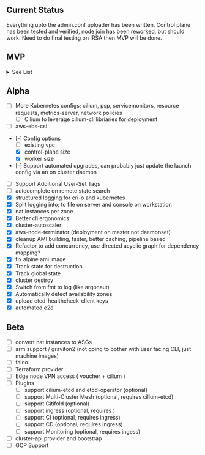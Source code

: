 
## Current Status

Everything upto the admin.conf uploader has been written. Control plane has been tested and verified, node join has been reworked, but should work. Need to do final testing on IRSA then MVP will be done.

## MVP

<details><summary>See List</summary>
<p>

* [x] Tag based AMI search.
* [x] Boot command
  * [x] join-nodes
    - [x] Calculate Cluster-name, and Node Type
    - [x] Fetch cluster info from dynamo (secret-name and cluster address)
    - [x] Get token from secrets-manager
    - [x] Join node
  * [x] join-masters
    - [x] Calculate Cluster-name, and Node Type
    - [x] Fetch cluster info from dynamo (secret-name and cluster address)
    - [x] Check for lock
    - [x] Check for Initialized
    - [x] api-server-aws-kms
    - [x] Join ring
  * [x] bootstrap-master
    - [x] Calculate Cluster-name, and Node Type
    - [x] Fetch cluster info from dynamo (secret-name and cluster address)
    - [x] Check for lock in dynamo
    - [x] Get lock in dynamo
    - [x] check initialized-flag
    - [x] upload keys to secrets-manager -> this might be better served as a Daemon on the cluster
    - [x] set initialized-flag in dynamo
    - [x] kubeadm config template
    - [x] kustomize template
    - [x] Embed kube client and upload configs
      - [x] cilium
      - [x] cloud-controller ( should probably pull in PR to fix multi-eni )
      - [x] irsa deployment
    - [x] api-server-aws-kms
    - [x] IRSA Upload
* [x] Shell Completion
* [x] Util function to calculate subnets
* [x] Embed version at build time
* [x] Create version from git tag
* [x] set metadata in dynamodb
  * [x] IP ( auto calculated )
  * [x] Service subnet ( Optional )
  * [x] Pod subnet ( Optional )
  * [x] cluster name ( Optional / Generated )
  * [x] elb dns ( Calculated )
  * [x] region ( Calculated )
* [x] Cluster Util components ( Create outside of instances )
  * [x] Meta
    - [x] DynamoDB
    - [x] Secrets-Manager
  * [x] Node
    - [x] Launch Config
    - [x] ASG
  * [x] Master
    - [x] API-Server secrets kms key
    - [x] Launch Config
    - [x] ASG
    - [x] IRSA S3
    - [x] IRSA OpenID IAM
  * [x] Auth
    - [x] Roles
* [x] upload admin.conf to secrets-manager, and support fetch to local

</p>
</details>

## Alpha

* [ ] More Kubernetes configs; cilium, psp, servicemonitors, resource requests, metrics-server, network policies
  * [ ] Cilium to leverage cilium-cli libriaries for deployment
* [ ] aws-ebs-csi
* [-] Config options
  * [ ] existing vpc
  * [x] control-plane size
  * [x] worker size
* [-] Support automated upgrades, can probably just update the launch config via an on cluster daemon
* [ ] Support Additional User-Set Tags
* [ ] autocomplete on remote state search
* [x] structured logging for cri-o and kubernetes
* [x] Split logging into; to file on server and console on workstation
* [x] nat instances per zone
* [x] Better cli ergonomics
* [x] cluster-autoscaler
* [x] aws-node-terminator (deployment on master not daemonset)
* [x] cleanup AMI building, faster, better caching, pipeline based
* [x] Refactor to add concurrency, use directed acyclic graph for dependency mapping?
* [x] fix alpine ami image
* [x] Track state for destruction
* [x] Track global state
* [x] cluster destroy
* [x] Switch from fmt to log (like argonaut)
* [x] Automatically detect availability zones
* [x] upload etcd-healthcheck-client keys
* [x] automated e2e

## Beta

* [ ] convert nat instances to ASGs
* [ ] arm support / graviton2 (not going to bother with user facing CLI, just machine images)
* [ ] falco
* [ ] Terraform provider
* [ ] Edge node VPN access ( voucher + cilium )
* [ ] Plugins
  * [ ] support cilium-etcd and etcd-operator (optional)
  * [ ] support Multi-Cluster Mesh (optional, requires cilium-etcd)
  * [ ] support Gitifold (optional)
  * [ ] support ingress (optional, requires )
  * [ ] support CI (optional, requires ingress)
  * [ ] support CD (optional, requires ingress)
  * [ ] support Monitoring (optional, requires ingess)
* [ ] cluster-api provider and bootstrap
* [ ] GCP Support
